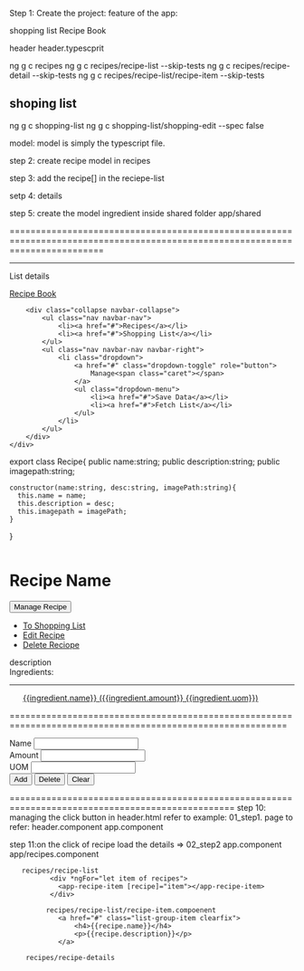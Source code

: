Step 1:
 Create the project:
 feature of the app:

 shopping list                 Recipe Book


  header
     header.typescprit

 ng g c  recipes 
 ng g c recipes/recipe-list  --skip-tests 
 ng g c recipes/recipe-detail --skip-tests 
 ng g c recipes/recipe-list/recipe-item --skip-tests 

 shoping list
 ---------------
 ng g c shopping-list
 ng g c  shopping-list/shopping-edit --spec false


 model: model is simply the typescript file.

 step  2: create recipe model in recipes

 step 3: add the recipe[] in the reciepe-list

 setp 4: details

 step 5: create the model ingredient inside shared folder app/shared


 ==============================================================================================================================




<!-- App component html -->
<app-header></app-header>
<div class="container">
    <div class="row">
        <div class="col-md-12">
            <app-recipes></app-recipes>
            <app-shoping-list></app-shoping-list>
        </div>
    </div>
</div>




<!-- recipes compoenent html -->

<div class="row">
    <div class="col-md-5">
        <app-recipe-list></app-recipe-list>
    </div>
    <div class="col-md-7">
        <app-recipe-detail></app-recipe-detail>
    </div>
</div>


<!-- recipe-list html -->
<app-recipe-item></app-recipe-item>

<!-- shopping list compoenent html -->
<div class="row">
    <div class="col-xs-10">
        <app-shopping-edit ></app-shopping-edit>
        <hr>
        <p>List details</p>
    </div>
</div>


<!-- header html -->
<nav class="navbar navbar-default">
    <div class="container-fluid">
        <div class="navbar-header">
            <a href="#" class="navbar-brand">Recipe Book</a>
        </div>

        <div class="collapse navbar-collapse">
            <ul class="nav navbar-nav">
                <li><a href="#">Recipes</a></li>
                <li><a href="#">Shopping List</a></li>
            </ul>
            <ul class="nav navbar-nav navbar-right">
                <li class="dropdown">
                    <a href="#" class="dropdown-toggle" role="button">
                        Manage<span class="caret"></span>
                    </a>
                    <ul class="dropdown-menu">
                        <li><a href="#">Save Data</a></li>
                        <li><a href="#">Fetch List</a></li>
                    </ul>
                </li>
            </ul>
        </div>
    </div>
</nav>


<!-- Creaet the model recipe model-->
export class Recipe{
    public name:string;
    public description:string;
    public  imagepath:string;
  
    constructor(name:string, desc:string, imagePath:string){
      this.name = name;
      this.description = desc;
      this.imagepath = imagePath;
    }
  
  }
<!---------------------------------------------------------------------->
<!--Recipe-detail.component.html-->
<div class="row">
    <div class="col-xs-12">
      <img src="" alt="" class="img-responsive">
    </div>
</div>

<div class="row">
   <div class="col-xs-12">
      <h1>Recipe Name</h1>
   </div>
</div>

<div class="row">
  <div class="col-xs-12">
      <div class="btn-group">
        <button class="btn btn-primary dropdown-toggle">
          Manage Recipe <span class="caret"></span>
        </button>
        <ul class="dropdown-menu">
          <li><a href="#">To Shopping List</a></li>
          <li><a href="#">Edit Recipe</a></li>
          <li><a href="#">Delete Reciope</a></li>
        </ul>
      </div>
  </div>
</div>
<div class="row">
  <div class="col-xs-12">
    description
  </div>
</div>
<div class="row">
  <div class="col-xs-12">
    Ingredients:
  </div>
</div>


<!-----------------------shoping list----------------------------------------------->
<!-- HTML-->
<div class="row">
    <div class="col-xs-10">
        <app-shopping-edit ></app-shopping-edit>
        <hr>
        <ul class="list-group">
          <a href="#" class="list-group-item"
          style="cursor: pointer"
          *ngFor="let ingredient of ingredients">
           {{ingredient.name}} ({{ingredient.amount}} {{ingredient.uom}})
        </a>
        </ul>
    </div>
  </div>
  


<!--shopping-list.componenet.ts TS-->



===========================================================================================================
<!--  shopping edit-->

<div class="row">
  <div class="col-xs-12">
    <form>
       <div class="row col-sm-5 form-group">
          <label for="name">Name</label>
          <input type="text" id="name" class="form-control">
       </div>
       <div class="col-sm-2 form-group">
         <label for="amount">Amount</label>
         <input type="number" id="amount" class="form-control">
       </div>
       <div class="col-sm-2 form-group">
        <label for="uom">UOM</label>
        <input type="text" id="amount" class="form-control">
      </div>
      <div class="row">
        <div class="col-xs-12">
          <button class="btn btn-success btn-space" type="submit" >Add</button>
          <button class="btn btn-danger btn-space" type="button">Delete</button>
          <button class="btn btn-primary btn-space" type="button">Clear</button>
        </div>
      </div>
    </form>
  </div>
</div>

<!--shopping-edit.componenet.ts-->


=================================================================================================
step 10: managing the click button in header.html
          refer to example: 01_step1.
          page to refer: header.component
                         app.component


step 11:on the click of recipe load the details => 02_step2
app.component
    app/recipes.component
         <div class="row">
                <app-recipe-list></app-recipe-list>
                <app-recipe-detail></app-recipe-detail>
        </div>

       recipes/recipe-list
              <div *ngFor="let item of recipes">
                <app-recipe-item [recipe]="item"></app-recipe-item>
              </div>

             recipes/recipe-list/recipe-item.compoenent
                <a href="#" class="list-group-item clearfix">
                    <h4>{{recipe.name}}</h4>
                    <p>{{recipe.description}}</p>
                </a>

        recipes/recipe-details


